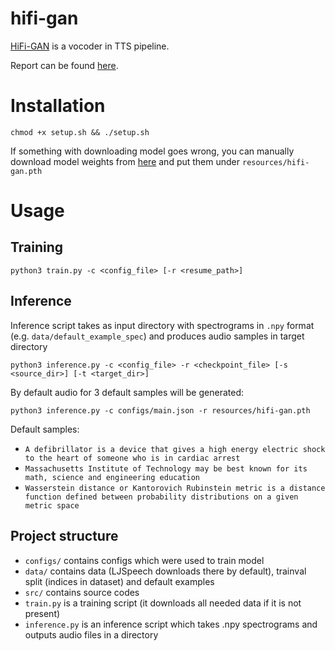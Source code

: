 # hifi-gan
[HiFi-GAN](https://arxiv.org/pdf/2010.05646.pdf) is a vocoder in TTS pipeline. 

Report can be found [here](https://wandb.ai/shamerd/nv_project/reports/TTS-Vocoder---VmlldzoxMzU4MzYw).

# Installation
```shell
chmod +x setup.sh && ./setup.sh
```

If something with downloading model goes wrong, you can manually download model weights from [here](https://drive.google.com/file/d/1-h8A3AtB2Z_IQbmv2mROC3z4xew_Kehw/view?usp=sharing)
and put them under `resources/hifi-gan.pth`

# Usage
## Training
```shell
python3 train.py -c <config_file> [-r <resume_path>]
```

## Inference
Inference script takes as input directory with spectrograms in `.npy` format (e.g. `data/default_example_spec`)
and produces audio samples in target directory
```shell
python3 inference.py -c <config_file> -r <checkpoint_file> [-s <source_dir>] [-t <target_dir>]
```

By default audio for 3 default samples will be generated:
```shell
python3 inference.py -c configs/main.json -r resources/hifi-gan.pth
```

Default samples:
* `A defibrillator is a device that gives a high energy electric shock to the heart of someone who is in cardiac arrest`
* `Massachusetts Institute of Technology may be best known for its math, science and engineering education`
* `Wasserstein distance or Kantorovich Rubinstein metric is a distance function defined between probability distributions on a given metric space`

## Project structure
* `configs/` contains configs which were used to train model
* `data/` contains data (LJSpeech downloads there by default), trainval split (indices in dataset) and default examples
* `src/` contains source codes
* `train.py` is a training script (it downloads all needed data if it is not present)
* `inference.py` is an inference script which takes .npy spectrograms and outputs audio files in a directory